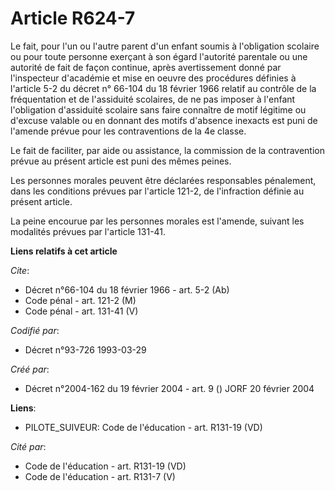 # Article R624-7

Le fait, pour l'un ou l'autre parent d'un enfant soumis à l'obligation scolaire ou pour toute personne exerçant à son égard
l'autorité parentale ou une autorité de fait de façon continue, après avertissement donné par l'inspecteur d'académie et mise
en oeuvre des procédures définies à l'article 5-2 du décret n° 66-104 du 18 février 1966 relatif au contrôle de la
fréquentation et de l'assiduité scolaires, de ne pas imposer à l'enfant l'obligation d'assiduité scolaire sans faire
connaître de motif légitime ou d'excuse valable ou en donnant des motifs d'absence inexacts est puni de l'amende prévue pour
les contraventions de la 4e classe.

Le fait de faciliter, par aide ou assistance, la commission de la contravention prévue au présent article est puni des mêmes
peines.

Les personnes morales peuvent être déclarées responsables pénalement, dans les conditions prévues par l'article 121-2, de
l'infraction définie au présent article.

La peine encourue par les personnes morales est l'amende, suivant les modalités prévues par l'article 131-41.

**Liens relatifs à cet article**

_Cite_:

  - Décret n°66-104 du 18 février 1966 - art. 5-2 (Ab)
  - Code pénal - art. 121-2 (M)
  - Code pénal - art. 131-41 (V)

_Codifié par_:

  - Décret n°93-726 1993-03-29

_Créé par_:

  - Décret n°2004-162 du 19 février 2004 - art. 9 () JORF 20 février 2004

**Liens**:

  - PILOTE_SUIVEUR: Code de l'éducation - art. R131-19 (VD)

_Cité par_:

  - Code de l'éducation - art. R131-19 (VD)
  - Code de l'éducation - art. R131-7 (V)
